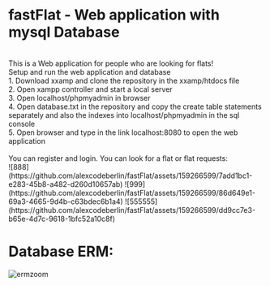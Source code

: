 # fastFlat - Web application with mysql Database 
<br>
This is a Web application for people who are looking for flats!
<br>
Setup and run the web application and database<br>
1. Download xxamp and clone the repository in the xxamp/htdocs file<br>
2. Open xampp controller and start a local server<br>
3. Open localhost/phpmyadmin in browser<br>
4. Open database.txt in the repository and copy the create table statements separately and also the indexes into localhost/phpmyadmin in the sql console<br>
5. Open browser and type in the link localhost:8080 to open the web application<br><br>
You can register and login. 
You can look for a flat or flat requests:<br>
![888](https://github.com/alexcodeberlin/fastFlat/assets/159266599/7add1bc1-e283-45b8-a482-d260d10657ab)
![999](https://github.com/alexcodeberlin/fastFlat/assets/159266599/86d649e1-69a3-4665-9d4b-c63bdec6b1a4)
![555555](https://github.com/alexcodeberlin/fastFlat/assets/159266599/dd9cc7e3-b65e-4d7c-9618-1bfc52a10c8f)




   

#    Database ERM:
   ![ermzoom](https://github.com/alexcodeberlin/fastFlat/assets/159266599/295b4ee5-7778-4357-8163-ff69d2e16735)



